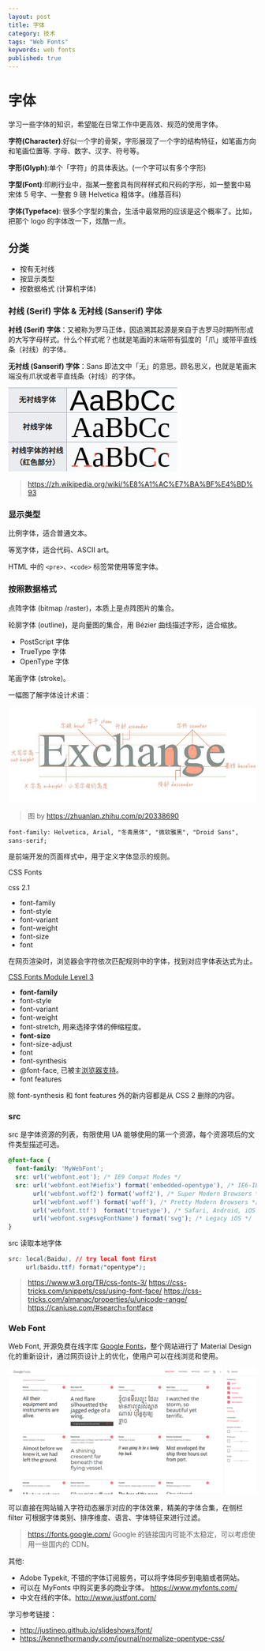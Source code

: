 ```yaml
---
layout: post
title: 字体
category: 技术
tags: "Web Fonts"
keywords: web fonts
published: true
---
```


# 字体

学习一些字体的知识，希望能在日常工作中更高效、规范的使用字体。

**字符(Character)**:好似一个字的骨架，字形展现了一个字的结构特征，如笔画方向和笔画位置等. 字母、数字、汉字、符号等。

**字形(Glyph)**:单个「字符」的具体表达。(一个字可以有多个字形)

**字型(Font)**:印刷行业中，指某一整套具有同样样式和尺码的字形，如一整套中易宋体 5 号字、一整套 9 磅 Helvetica 粗体字。(维基百科)

**字体(Typeface)**: 很多个字型的集合，生活中最常用的应该是这个概率了。比如，把那个 logo 的字体改一下，炫酷一点。

## 分类

- 按有无衬线
- 按显示类型
- 按数据格式 (计算机字体)

### 衬线 (Serif) 字体 & 无衬线 (Sanserif) 字体

**衬线 (Serif) 字体**：又被称为罗马正体，因追溯其起源是来自于古罗马时期所形成的大写字母样式。什么个样式呢？也就是笔画的末端带有弧度的「爪」或带平直线条（衬线）的字体。

**无衬线 (Sanserif) 字体**：Sans 即法文中「无」的意思。顾名思义，也就是笔画末端没有爪状或者平直线条（衬线）的字体。

<img src="https://raw.githubusercontent.com/AlvinMi/2019-Pic/master/2019/20190526232651.png"/>

> https://zh.wikipedia.org/wiki/%E8%A1%AC%E7%BA%BF%E4%BD%93

### 显示类型

比例字体，适合普通文本。

等宽字体，适合代码、ASCII art。

HTML 中的 `<pre>`、`<code>` 标签常使用等宽字体。

### 按照数据格式

点阵字体 (bitmap /raster)，本质上是点阵图片的集合。

轮廓字体 (outline)，是向量图的集合，用 Bézier 曲线描述字形，适合缩放。

- PostScript 字体
- TrueType 字体
- OpenType 字体

笔画字体 (stroke)。

一幅图了解字体设计术语：

<img src="https://raw.githubusercontent.com/AlvinMi/2019-Pic/master/2019/20190527230512.jpg"/>

> 图 by https://zhuanlan.zhihu.com/p/20338690


`font-family: Helvetica, Arial, "冬青黑体", "微软雅黑", "Droid Sans", sans-serif;`

是前端开发的页面样式中，用于定义字体显示的规则。

CSS Fonts

css 2.1

- font-family
- font-style
- font-variant
- font-weight
- font-size
- font

在网页渲染时，浏览器会字符依次匹配规则中的字体，找到对应字体表达式为止。

[CSS Fonts Module Level 3](https://www.w3.org/TR/css-fonts-3/)

- **font-family**
- font-style
- font-variant
- font-weight
- font-stretch, 用来选择字体的伸缩程度。
- **font-size**
- font-size-adjust
- font
- font-synthesis
- @font-face, 已被主[浏览器支持](https://caniuse.com/#search=fontface)。
- font features

除 font-synthesis 和 font features 外的新内容都是从 CSS 2 删除的内容。

### src 

src 是字体资源的列表，有限使用 UA 能够使用的第一个资源，每个资源项后的文件类型描述可选。

```css
@font-face {
  font-family: 'MyWebFont';
  src: url('webfont.eot'); /* IE9 Compat Modes */
  src: url('webfont.eot?#iefix') format('embedded-opentype'), /* IE6-IE8 */
       url('webfont.woff2') format('woff2'), /* Super Modern Browsers */
       url('webfont.woff') format('woff'), /* Pretty Modern Browsers */
       url('webfont.ttf')  format('truetype'), /* Safari, Android, iOS */
       url('webfont.svg#svgFontName') format('svg'); /* Legacy iOS */
}
```

src 读取本地字体

```css
src: local(Baidu), // try local font first
     url(baidu.ttf) format("opentype");
```

> https://www.w3.org/TR/css-fonts-3/
> https://css-tricks.com/snippets/css/using-font-face/
> https://css-tricks.com/almanac/properties/u/unicode-range/
> https://caniuse.com/#search=fontface

### Web Font 

Web Font, 开源免费在线字库 [Google Fonts](https://fonts.google.com/)，整个网站进行了 Material Design 化的重新设计，通过网页设计上的优化，使用户可以在线浏览和使用。

<img src="https://raw.githubusercontent.com/AlvinMi/2019-Pic/master/2019/20190528073020.png"/>

可以直接在网站输入字符动态展示对应的字体效果，精美的字体合集，在侧栏 filter 可根据字体类别、排序维度、语言、字体特征来进行过滤。

> https://fonts.google.com/  Google 的链接国内可能不太稳定，可以考虑使用一些国内的 CDN。

其他:

- Adobe Typekit, 不错的字体订阅服务，可以将字体同步到电脑或者网站。
- 可以在 MyFonts 中购买更多的商业字体。 https://www.myfonts.com/
- 中文在线的字体。http://www.justfont.com/

学习参考链接：

- http://justineo.github.io/slideshows/font/
- https://kennethormandy.com/journal/normalize-opentype-css/

